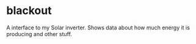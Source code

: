 # blackout
A interface to my Solar inverter. Shows data about how much energy it is producing and other stuff.
 

